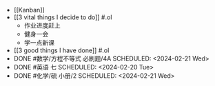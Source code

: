 - [[Kanban]]
- [[3 vital things I decide to do]] #.ol
	- 作业进度赶上
	- 健身一会
	- 学一点新课
- [[3 good things I have done]]  #.ol
- DONE #数学/方程不等式 必刷题/4A
  SCHEDULED: <2024-02-21 Wed>
- DONE #英语 七
  SCHEDULED: <2024-02-20 Tue>
- DONE #化学/硫 小册/2
  SCHEDULED: <2024-02-21 Wed>